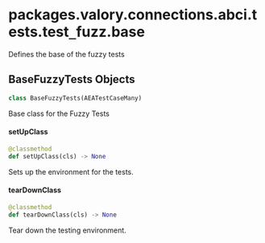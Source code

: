 <a id="packages.valory.connections.abci.tests.test_fuzz.base"></a>

# packages.valory.connections.abci.tests.test`_`fuzz.base

Defines the base of the fuzzy tests

<a id="packages.valory.connections.abci.tests.test_fuzz.base.BaseFuzzyTests"></a>

## BaseFuzzyTests Objects

```python
class BaseFuzzyTests(AEATestCaseMany)
```

Base class for the Fuzzy Tests

<a id="packages.valory.connections.abci.tests.test_fuzz.base.BaseFuzzyTests.setUpClass"></a>

#### setUpClass

```python
@classmethod
def setUpClass(cls) -> None
```

Sets up the environment for the tests.

<a id="packages.valory.connections.abci.tests.test_fuzz.base.BaseFuzzyTests.tearDownClass"></a>

#### tearDownClass

```python
@classmethod
def tearDownClass(cls) -> None
```

Tear down the testing environment.

